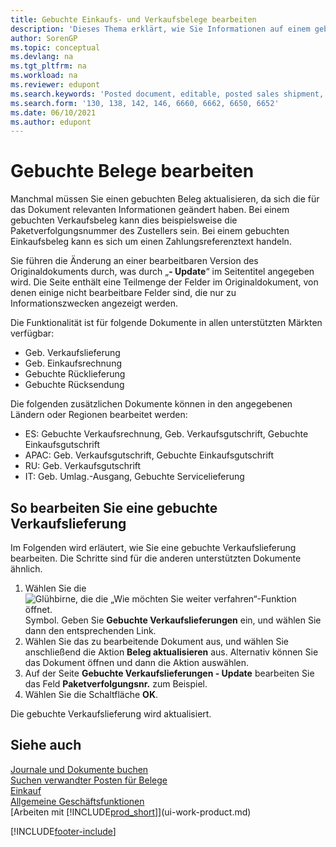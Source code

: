 ```yaml
---
title: Gebuchte Einkaufs- und Verkaufsbelege bearbeiten
description: 'Dieses Thema erklärt, wie Sie Informationen auf einem gebuchten Beleg wie einer Verkaufslieferung oder einer Einkaufsrechnung aktualisieren können, wenn sich relevante Informationen geändert haben.'
author: SorenGP
ms.topic: conceptual
ms.devlang: na
ms.tgt_pltfrm: na
ms.workload: na
ms.reviewer: edupont
ms.search.keywords: 'Posted document, editable, posted sales shipment, posted purchase invoice, posted return shipment, posted return receipt, Business Central, business document'
ms.search.form: '130, 138, 142, 146, 6660, 6662, 6650, 6652'
ms.date: 06/10/2021
ms.author: edupont
---
```

# <a name="edit-posted-documents"></a>Gebuchte Belege bearbeiten

Manchmal müssen Sie einen gebuchten Beleg aktualisieren, da sich die für das Dokument relevanten Informationen geändert haben. Bei einem gebuchten Verkaufsbeleg kann dies beispielsweise die Paketverfolgungsnummer des Zustellers sein. Bei einem gebuchten Einkaufsbeleg kann es sich um einen Zahlungsreferenztext handeln.

Sie führen die Änderung an einer bearbeitbaren Version des Originaldokuments durch, was durch „**- Update**“ im Seitentitel angegeben wird. Die Seite enthält eine Teilmenge der Felder im Originaldokument, von denen einige nicht bearbeitbare Felder sind, die nur zu Informationszwecken angezeigt werden.

Die Funktionalität ist für folgende Dokumente in allen unterstützten Märkten verfügbar:

- Geb. Verkaufslieferung
- Geb. Einkaufsrechnung
- Gebuchte Rücklieferung
- Gebuchte Rücksendung

Die folgenden zusätzlichen Dokumente können in den angegebenen Ländern oder Regionen bearbeitet werden:

- ES: Gebuchte Verkaufsrechnung, Geb. Verkaufsgutschrift, Gebuchte Einkaufsgutschrift
- APAC: Geb. Verkaufsgutschrift, Gebuchte Einkaufsgutschrift
- RU: Geb. Verkaufsgutschrift
- IT: Geb. Umlag.-Ausgang, Gebuchte Servicelieferung

## <a name="to-edit-a-posted-sales-shipment"></a>So bearbeiten Sie eine gebuchte Verkaufslieferung

Im Folgenden wird erläutert, wie Sie eine gebuchte Verkaufslieferung bearbeiten. Die Schritte sind für die anderen unterstützten Dokumente ähnlich.

1. Wählen Sie die ![Glühbirne, die die „Wie möchten Sie weiter verfahren“-Funktion öffnet.](media/ui-search/search_small.png "Wie möchten Sie weiter verfahren?") Symbol. Geben Sie **Gebuchte Verkaufslieferungen** ein, und wählen Sie dann den entsprechenden Link.
2. Wählen Sie das zu bearbeitende Dokument aus, und wählen Sie anschließend die Aktion **Beleg aktualisieren** aus. Alternativ können Sie das Dokument öffnen und dann die Aktion auswählen.
3. Auf der Seite **Gebuchte Verkaufslieferungen - Update** bearbeiten Sie das Feld **Paketverfolgungsnr.** zum Beispiel.
4. Wählen Sie die Schaltfläche **OK**.

Die gebuchte Verkaufslieferung wird aktualisiert.

## <a name="see-also"></a>Siehe auch

[Journale und Dokumente buchen](ui-post-documents-journals.md)  
[Suchen verwandter Posten für Belege](ui-find-entries.md)  
[Einkauf](purchasing-manage-purchasing.md)  
[Allgemeine Geschäftsfunktionen](ui-across-business-areas.md)  
[Arbeiten mit [!INCLUDE[prod_short](includes/prod_short.md)]](ui-work-product.md)  

[!INCLUDE[footer-include](includes/footer-banner.md)]
